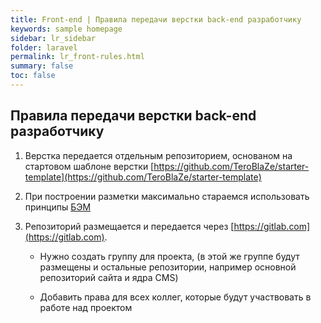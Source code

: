 ```yaml
---
title: Front-end | Правила передачи верстки back-end разработчику
keywords: sample homepage
sidebar: lr_sidebar
folder: laravel
permalink: lr_front-rules.html
summary: false
toc: false
---
```


## Правила передачи верстки back-end разработчику

1. Верстка передается отдельным репозиторием, основаном на стартовом шаблоне верстки [https://github.com/TeroBlaZe/starter-template](https://github.com/TeroBlaZe/starter-template)

2. При построении разметки максимально стараемся использовать принципы [БЭМ](https://ru.bem.info/methodology/)

3. Репозиторий размещается и передается через [https://gitlab.com](https://gitlab.com).

    * Нужно создать группу для проекта, (в этой же группе будут размещены и остальные репозитории, например основной репозиторий сайта и ядра CMS)

    * Добавить права для всех коллег, которые будут участвовать в работе над проектом
  

